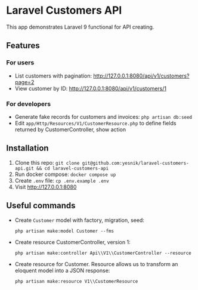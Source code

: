 # Laravel Customers API

This app demonstrates Laravel 9 functional for API creating.

## Features

### For users

- List customers with pagination: http://127.0.0.1:8080/api/v1/customers?page=2
- View customer by ID: http://127.0.0.1:8080/api/v1/customers/1

### For developers

- Generate fake records for customers and invoices: `php artisan db:seed`
- Edit `app/Http/Resources/V1/CustomerResource.php` to define fields returned by CustomerController, show action

## Installation

1. Clone this repo: `git clone git@github.com:yesnik/laravel-customers-api.git && cd laravel-customers-api`
2. Run docker compose: `docker compose up`
3. Create `.env` file: `cp .env.example .env`
4. Visit http://127.0.0.1:8080

## Useful commands

- Create `Customer` model with factory, migration, seed:
  ```
  php artisan make:model Customer --fms
  ```
- Create resource CustomerController, version 1:
  ```
  php artisan make:controller Api\\V1\\CustomerController --resource
  ```
- Create resource for Customer. Resource allows us to transform an eloquent model into a JSON response:
  ```
  php artisan make:resource V1\\CustomerResource
  ```
